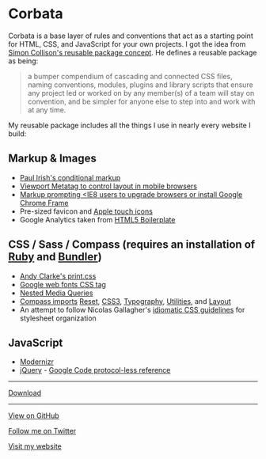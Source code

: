 # Corbata

Corbata is a base layer of rules and conventions that act as a starting point for HTML, CSS, and JavaScript for your own projects. I got the idea from [Simon Collison's reusable package concept](http://colly.com/comments/the_process_toolbox_part_seven_convention/). He defines a reusable package as being:

>a bumper compendium of cascading and connected CSS files, naming conventions, modules, plugins and library scripts that ensure any project led or worked on by any member(s) of a team will stay on convention, and be simpler for anyone else to step into and work with at any time.

My reusable package includes all the things I use in nearly every website I build:

## Markup & Images

- [Paul Irish's conditional markup](http://paulirish.com/2008/conditional-stylesheets-vs-css-hacks-answer-neither/)
- [Viewport Metatag to control layout in mobile browsers](https://developer.mozilla.org/en/Mobile/Viewport_meta_tag#Viewport_basics)
- [Markup prompting &lt;IE8 users to upgrade browsers or install Google Chrome Frame](http://theie7countdown.com/join-the-cause) 
- Pre-sized favicon and [Apple touch icons](http://gigaom.com/apple/how-to-create-ios-device-home-screen-icons-for-web-sites/)
- Google Analytics taken from [HTML5 Boilerplate](http://html5boilerplate.com)

## CSS / Sass / Compass (requires an installation of [Ruby](http://www.ruby-lang.org/en/downloads/) and [Bundler](http://gembundler.com/))

- [Andy Clarke's print.css](http://hardboiledwebdesign.com/code)
- [Google web fonts CSS tag](http://www.google.com/webfonts)
- [Nested Media Queries](http://thesassway.com/intermediate/responsive-web-design-in-sass-using-media-queries-in-sass-32)
- [Compass imports](http://compass-style.org/reference/compass/) [Reset](http://compass-style.org/reference/compass/reset/), [CSS3](http://compass-style.org/reference/compass/css3/), [Typography](http://compass-style.org/reference/compass/typography/), [Utilities](http://compass-style.org/reference/compass/utilities/), and [Layout](http://compass-style.org/reference/compass/layout/)
- An attempt to follow Nicolas Gallagher's [idiomatic CSS guidelines](https://github.com/necolas/idiomatic-css) for stylesheet organization

## JavaScript

- [Modernizr](http://modernizr.com/)
- [jQuery](http://www.jquery.com) - [Google Code protocol-less reference](http://encosia.com/3-reasons-why-you-should-let-google-host-jquery-for-you/#protocolless)

---

[Download](https://github.com/designerdean/corbata/zipball/gh-pages)

---

[View on GitHub](https://github.com/designerdean/corbata)

[Follow me on Twitter](https://twitter.com/designer_dean)

[Visit my website](http://www.designerdean.com)